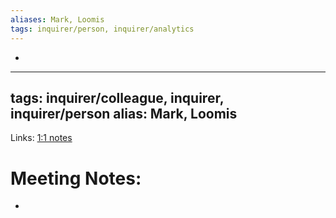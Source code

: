 ```yaml
---
aliases: Mark, Loomis
tags: inquirer/person, inquirer/analytics
---
```


-
- ---
  tags: inquirer/colleague, inquirer, inquirer/person
  alias: Mark, Loomis
  ---
  
  Links: [1:1 notes](https://inquirer.atlassian.net/wiki/spaces/KB/pages/1794506799/Mark+-+David+1+1)
# Meeting Notes:
-